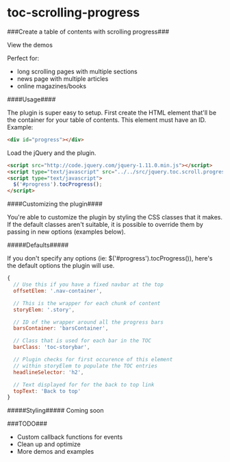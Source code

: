 # toc-scrolling-progress #

###Create a table of contents with scrolling progress###

View the demos

Perfect for:
- long scrolling pages with multiple sections
- news page with multiple articles
- online magazines/books

####Usage####

The plugin is super easy to setup. First create the HTML element that'll be the container for your table of contents. This element must have an ID. Example:

````html
<div id="progress"></div>
````

Load the jQuery and the plugin.

````html
<script src="http://code.jquery.com/jquery-1.11.0.min.js"></script>
<script type="text/javascript" src="../../src/jquery.toc.scroll.progress.js"></script>
<script type="text/javascript">
  $('#progress').tocProgress();
</script>
````

####Customizing the plugin####

You're able to customize the plugin by styling the CSS classes that it makes. If the default classes aren't suitable, it is possible to override them by passing in new options (examples below).

#####Defaults#####

If you don't specify any options (ie: $('#progress').tocProgress()), here's the default options the plugin will use.

````js
{
  // Use this if you have a fixed navbar at the top
  offsetElem: '.nav-container',

  // This is the wrapper for each chunk of content
  storyElem: '.story',

  // ID of the wrapper around all the progress bars
  barsContainer: 'barsContainer',

  // Class that is used for each bar in the TOC
  barClass: 'toc-storybar',

  // Plugin checks for first occurence of this element 
  // within storyElem to populate the TOC entries
  headlineSelector: 'h2',

  // Text displayed for for the back to top link
  topText: 'Back to top'
}
````

#####Styling#####
Coming soon

###TODO###
- Custom callback functions for events
- Clean up and optimize
- More demos and examples



